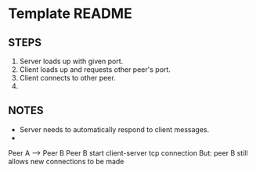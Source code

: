 # Template README

STEPS
---
1. Server loads up with given port.
2. Client loads up and requests other peer's port.
3. Client connects to other peer. 
4. 


NOTES
---
- Server needs to automatically respond to client messages.
- 


Peer A  -->  Peer B
Peer B start client-server tcp connection
But: peer B still allows new connections to be made